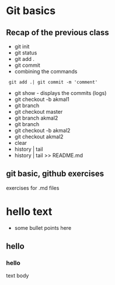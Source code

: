 # Git basics

## Recap of the previous class
- git init
- git status
- git add .
- git commit 
- combining the commands 
```git
 git add .| git commit -m 'comment'
```
- git show - displays the commits (logs) 
- git checkout -b akmal1
- git branch
- git checkout master
- git branch akmal2
- git branch
- git checkout -b akmal2
- git checkout akmal2
- clear
- history | tail 
- history | tail >> README.md 

## git basic, github exercises

exercises for .md files
# hello text
* some bullet points here
## hello
### hello
text body
